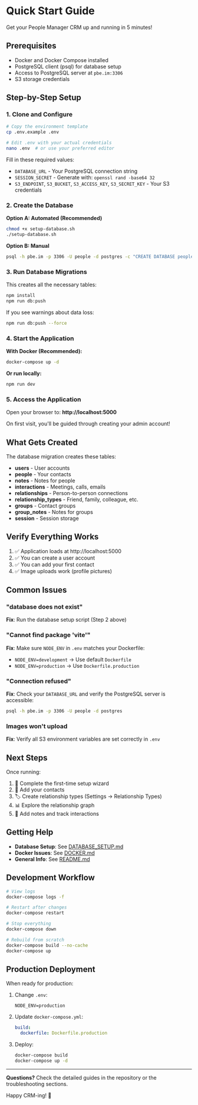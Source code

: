 # Quick Start Guide

Get your People Manager CRM up and running in 5 minutes!

## Prerequisites

- Docker and Docker Compose installed
- PostgreSQL client (psql) for database setup
- Access to PostgreSQL server at `pbe.im:3306`
- S3 storage credentials

## Step-by-Step Setup

### 1. Clone and Configure

```bash
# Copy the environment template
cp .env.example .env

# Edit .env with your actual credentials
nano .env  # or use your preferred editor
```

Fill in these required values:
- `DATABASE_URL` - Your PostgreSQL connection string
- `SESSION_SECRET` - Generate with: `openssl rand -base64 32`
- `S3_ENDPOINT`, `S3_BUCKET`, `S3_ACCESS_KEY`, `S3_SECRET_KEY` - Your S3 credentials

### 2. Create the Database

**Option A: Automated (Recommended)**
```bash
chmod +x setup-database.sh
./setup-database.sh
```

**Option B: Manual**
```bash
psql -h pbe.im -p 3306 -U people -d postgres -c "CREATE DATABASE people_crm;"
```

### 3. Run Database Migrations

This creates all the necessary tables:

```bash
npm install
npm run db:push
```

If you see warnings about data loss:
```bash
npm run db:push --force
```

### 4. Start the Application

**With Docker (Recommended):**
```bash
docker-compose up -d
```

**Or run locally:**
```bash
npm run dev
```

### 5. Access the Application

Open your browser to: **http://localhost:5000**

On first visit, you'll be guided through creating your admin account!

## What Gets Created

The database migration creates these tables:
- **users** - User accounts
- **people** - Your contacts
- **notes** - Notes for people
- **interactions** - Meetings, calls, emails
- **relationships** - Person-to-person connections
- **relationship_types** - Friend, family, colleague, etc.
- **groups** - Contact groups
- **group_notes** - Notes for groups
- **session** - Session storage

## Verify Everything Works

1. ✅ Application loads at http://localhost:5000
2. ✅ You can create a user account
3. ✅ You can add your first contact
4. ✅ Image uploads work (profile pictures)

## Common Issues

### "database does not exist"
**Fix**: Run the database setup script (Step 2 above)

### "Cannot find package 'vite'"
**Fix**: Make sure `NODE_ENV` in `.env` matches your Dockerfile:
- `NODE_ENV=development` → Use default `Dockerfile`
- `NODE_ENV=production` → Use `Dockerfile.production`

### "Connection refused"
**Fix**: Check your `DATABASE_URL` and verify the PostgreSQL server is accessible:
```bash
psql -h pbe.im -p 3306 -U people -d postgres
```

### Images won't upload
**Fix**: Verify all S3 environment variables are set correctly in `.env`

## Next Steps

Once running:

1. 🎨 Complete the first-time setup wizard
2. 👥 Add your contacts
3. 🏷️ Create relationship types (Settings → Relationship Types)
4. 📊 Explore the relationship graph
5. 📝 Add notes and track interactions

## Getting Help

- **Database Setup**: See [DATABASE_SETUP.md](DATABASE_SETUP.md)
- **Docker Issues**: See [DOCKER.md](DOCKER.md)
- **General Info**: See [README.md](README.md)

## Development Workflow

```bash
# View logs
docker-compose logs -f

# Restart after changes
docker-compose restart

# Stop everything
docker-compose down

# Rebuild from scratch
docker-compose build --no-cache
docker-compose up
```

## Production Deployment

When ready for production:

1. Change `.env`:
   ```env
   NODE_ENV=production
   ```

2. Update `docker-compose.yml`:
   ```yaml
   build:
     dockerfile: Dockerfile.production
   ```

3. Deploy:
   ```bash
   docker-compose build
   docker-compose up -d
   ```

---

**Questions?** Check the detailed guides in the repository or the troubleshooting sections.

Happy CRM-ing! 🚀
